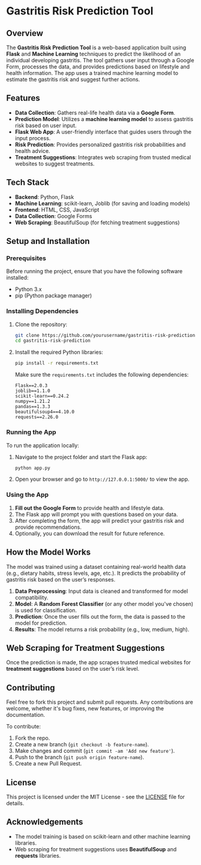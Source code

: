 # Gastritis Risk Prediction Tool

## Overview

The **Gastritis Risk Prediction Tool** is a web-based application built using **Flask** and **Machine Learning** techniques to predict the likelihood of an individual developing gastritis. The tool gathers user input through a Google Form, processes the data, and provides predictions based on lifestyle and health information. The app uses a trained machine learning model to estimate the gastritis risk and suggest further actions.

## Features

- **Data Collection**: Gathers real-life health data via a **Google Form**.
- **Prediction Model**: Utilizes a **machine learning model** to assess gastritis risk based on user input.
- **Flask Web App**: A user-friendly interface that guides users through the input process.
- **Risk Prediction**: Provides personalized gastritis risk probabilities and health advice.
- **Treatment Suggestions**: Integrates web scraping from trusted medical websites to suggest treatments.

## Tech Stack

- **Backend**: Python, Flask
- **Machine Learning**: scikit-learn, Joblib (for saving and loading models)
- **Frontend**: HTML, CSS, JavaScript
- **Data Collection**: Google Forms
- **Web Scraping**: BeautifulSoup (for fetching treatment suggestions)

## Setup and Installation

### Prerequisites

Before running the project, ensure that you have the following software installed:

- Python 3.x
- pip (Python package manager)

### Installing Dependencies

1. Clone the repository:

    ```bash
    git clone https://github.com/yourusername/gastritis-risk-prediction.git
    cd gastritis-risk-prediction
    ```

2. Install the required Python libraries:

    ```bash
    pip install -r requirements.txt
    ```

    Make sure the `requirements.txt` includes the following dependencies:

    ```
    Flask==2.0.3
    joblib==1.1.0
    scikit-learn==0.24.2
    numpy==1.21.2
    pandas==1.3.3
    beautifulsoup4==4.10.0
    requests==2.26.0
    ```

### Running the App

To run the application locally:

1. Navigate to the project folder and start the Flask app:

    ```bash
    python app.py
    ```

2. Open your browser and go to `http://127.0.0.1:5000/` to view the app.

### Using the App

1. **Fill out the Google Form** to provide health and lifestyle data.
2. The Flask app will prompt you with questions based on your data.
3. After completing the form, the app will predict your gastritis risk and provide recommendations.
4. Optionally, you can download the result for future reference.

## How the Model Works

The model was trained using a dataset containing real-world health data (e.g., dietary habits, stress levels, age, etc.). It predicts the probability of gastritis risk based on the user’s responses.

1. **Data Preprocessing**: Input data is cleaned and transformed for model compatibility.
2. **Model**: A **Random Forest Classifier** (or any other model you've chosen) is used for classification.
3. **Prediction**: Once the user fills out the form, the data is passed to the model for prediction.
4. **Results**: The model returns a risk probability (e.g., low, medium, high).

## Web Scraping for Treatment Suggestions

Once the prediction is made, the app scrapes trusted medical websites for **treatment suggestions** based on the user’s risk level.

## Contributing

Feel free to fork this project and submit pull requests. Any contributions are welcome, whether it's bug fixes, new features, or improving the documentation.

To contribute:

1. Fork the repo.
2. Create a new branch (`git checkout -b feature-name`).
3. Make changes and commit (`git commit -am 'Add new feature'`).
4. Push to the branch (`git push origin feature-name`).
5. Create a new Pull Request.

## License

This project is licensed under the MIT License - see the [LICENSE](LICENSE) file for details.

## Acknowledgements

- The model training is based on scikit-learn and other machine learning libraries.
- Web scraping for treatment suggestions uses **BeautifulSoup** and **requests** libraries.

